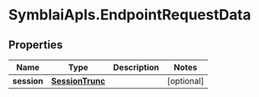 # SymblaiApIs.EndpointRequestData

## Properties
Name | Type | Description | Notes
------------ | ------------- | ------------- | -------------
**session** | [**SessionTrunc**](SessionTrunc.md) |  | [optional] 


